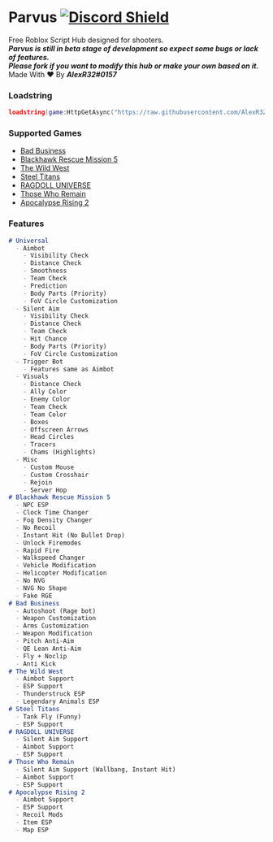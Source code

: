 # Parvus [![Discord Shield](https://discordapp.com/api/guilds/958056630321303602/widget.png)](https://discord.gg/sYqDpbPYb7)
Free Roblox Script Hub designed for shooters.  
***Parvus is still in beta stage of development so expect some bugs or lack of features.***  
***Please fork if you want to modify this hub or make your own based on it.***  
Made With :heart: By ***AlexR32#0157***  
### Loadstring
```lua
loadstring(game:HttpGetAsync("https://raw.githubusercontent.com/AlexR32/Parvus/main/Loader.lua"))()
```
### Supported Games
- [Bad Business](https://www.roblox.com/games/3233893879/)
- [Blackhawk Rescue Mission 5](https://www.roblox.com/games/2916899287/)
- [The Wild West](https://www.roblox.com/games/2317712696/)
- [Steel Titans](https://www.roblox.com/games/4746041618/)
- [RAGDOLL UNIVERSE](https://www.roblox.com/games/1466995005/)
- [Those Who Remain](https://www.roblox.com/games/488667523/)
- [Apocalypse Rising 2](https://www.roblox.com/games/863266079/)
### Features
```markdown
# Universal
  - Aimbot
    - Visibility Check
    - Distance Check
    - Smoothness
    - Team Check
    - Prediction
    - Body Parts (Priority)
    - FoV Circle Customization
  - Silent Aim
    - Visibility Check
    - Distance Check
    - Team Check
    - Hit Chance
    - Body Parts (Priority)
    - FoV Circle Customization
  - Trigger Bot
    - Features same as Aimbot
  - Visuals
    - Distance Check
    - Ally Color
    - Enemy Color
    - Team Check
    - Team Color
    - Boxes
    - Offscreen Arrows
    - Head Circles
    - Tracers
    - Chams (Highlights)
  - Misc
    - Custom Mouse
    - Custom Crosshair
    - Rejoin
    - Server Hop
# Blackhawk Rescue Mission 5
  - NPC ESP
  - Clock Time Changer
  - Fog Density Changer
  - No Recoil
  - Instant Hit (No Bullet Drop)
  - Unlock Firemodes
  - Rapid Fire
  - Walkspeed Changer
  - Vehicle Modification
  - Helicopter Modification
  - No NVG
  - NVG No Shape
  - Fake RGE
# Bad Business
  - Autoshoot (Rage bot)
  - Weapon Customization
  - Arms Customization
  - Weapon Modification
  - Pitch Anti-Aim
  - QE Lean Anti-Aim
  - Fly + Noclip
  - Anti Kick
# The Wild West
  - Aimbot Support
  - ESP Support
  - Thunderstruck ESP
  - Legendary Animals ESP
# Steel Titans
  - Tank Fly (Funny)
  - ESP Support
# RAGDOLL UNIVERSE
  - Silent Aim Support
  - Aimbot Support
  - ESP Support
# Those Who Remain
  - Silent Aim Support (Wallbang, Instant Hit)
  - Aimbot Support
  - ESP Support
# Apocalypse Rising 2
  - Aimbot Support
  - ESP Support
  - Recoil Mods
  - Item ESP
  - Map ESP
```
